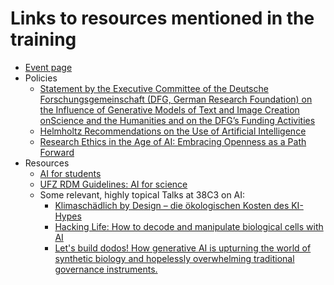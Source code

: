 # Links to resources mentioned in the training

- [Event page](https://events.hifis.net/event/1892/)
- Policies
  - [Statement by the Executive Committee of the Deutsche Forschungsgemeinschaft (DFG, German Research Foundation) on the Influence of Generative Models of Text and Image Creation onScience and the Humanities and on the DFG’s Funding Activities](https://www.dfg.de/resource/blob/289676/89c03e7a7a8a024093602995974832f9/230921-statement-executive-committee-ki-ai-data.pdf)
  - [Helmholtz Recommendations on the Use of Artificial Intelligence](https://www.helmholtz.de/assets/helmholtz_gemeinschaft/Downloads/Helmholtz_Recommendations_on_use_of_AI_Version_1.0.pdf)
  - [Research Ethics in the Age of AI: Embracing Openness as a Path Forward](https://doi.org/10.48440/os.helmholtz.080)
- Resources
  - [AI for students](https://aivoorstudenten.be/en/courses/ai-voor-studenten/)
  - [UFZ RDM Guidelines: AI for science](https://rdm.pages.ufz.de/guidelines/AI-for-science/)
  - Some relevant, highly topical Talks at 38C3 on AI:
    - [Klimaschädlich by Design – die ökologischen Kosten des KI-Hypes](https://fahrplan.events.ccc.de/congress/2024/fahrplan/talk/LVVRLL/)
    - [Hacking Life: How to decode and manipulate biological cells with AI ](https://fahrplan.events.ccc.de/congress/2024/fahrplan/talk/UBWU9D/)
    - [Let's build dodos! How generative AI is upturning the world of synthetic biology and hopelessly overwhelming traditional governance instruments. ](https://fahrplan.events.ccc.de/congress/2024/fahrplan/talk/GNZG8R/)
